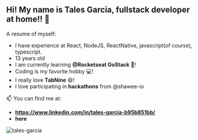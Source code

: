 ## Hi! My name is Tales Garcia, fullstack developer at home!! 👋

A resume of myself:

- I have experience at React, NodeJS, ReactNative, javascript(of course), typescript.
- 13 years old
- I am currently learning **@Rocketseat GoStack** 🚀!
- Coding is my favorite hobby 💻!
- I really love **TabNine** 😄!
- I love participating in **hackathons** from @shawee-io

📫 You can find me at:
- **https://www.linkedin.com/in/tales-garcia-b95b851bb/**
- **here**

<p align="left"> <img src="https://komarev.com/ghpvc/?username=tales-garcia&label=Profile%20views&color=2ea44f&style=flat" alt="tales-garcia" /> </p>
